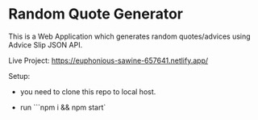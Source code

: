 # Random Quote Generator
This is a Web Application which generates random quotes/advices using Advice Slip JSON API.

Live Project: https://euphonious-sawine-657641.netlify.app/


Setup:
- you need to clone this repo to local host.

- run ```npm i && npm start`

